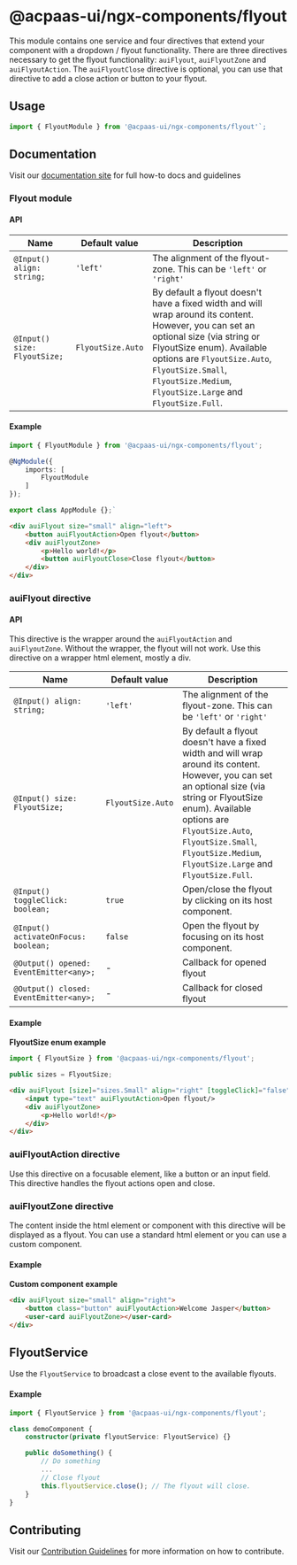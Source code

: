 # @acpaas-ui/ngx-components/flyout

This module contains one service and four directives that extend your component with a dropdown / flyout functionality.
There are three directives necessary to get the flyout functionality: `auiFlyout`, `auiFlyoutZone` and `auiFlyoutAction`. The `auiFlyoutClose` directive is optional, you can use that directive to add a close action or button to your flyout.

## Usage

```typescript
import { FlyoutModule } from '@acpaas-ui/ngx-components/flyout'`;
```

## Documentation

Visit our [documentation site](https://acpaas-ui.digipolis.be/) for full how-to docs and guidelines

### Flyout module

#### API

| Name         | Default value | Description |
| -----------  | ------ | -------------------------- |
| `@Input() align: string;` | `'left'` | The alignment of the flyout-zone. This can be `'left'` or `'right'` |
| `@Input() size: FlyoutSize;` | `FlyoutSize.Auto` | By default a flyout doesn't have a fixed width and will wrap around its content. However, you can set an optional size (via string or FlyoutSize enum). Available options are `FlyoutSize.Auto`, `FlyoutSize.Small`, `FlyoutSize.Medium`, `FlyoutSize.Large` and `FlyoutSize.Full`. |

#### Example

```typescript
import { FlyoutModule } from '@acpaas-ui/ngx-components/flyout';

@NgModule({
	imports: [
		FlyoutModule
	]
});

export class AppModule {};`
```

```html
<div auiFlyout size="small" align="left">
    <button auiFlyoutAction>Open flyout</button>
    <div auiFlyoutZone>
        <p>Hello world!</p>
        <button auiFlyoutClose>Close flyout</button>
    </div>
</div>
```

### auiFlyout directive

#### API

This directive is the wrapper around the `auiFlyoutAction` and `auiFlyoutZone`. Without the wrapper, the flyout will not work. Use this directive on a wrapper html element, mostly a div.

| Name         | Default value | Description |
| -----------  | ------ | -------------------------- |
| `@Input() align: string;` | `'left'` | The alignment of the flyout-zone. This can be `'left'` or `'right'` |
| `@Input() size: FlyoutSize;` | `FlyoutSize.Auto` | By default a flyout doesn't have a fixed width and will wrap around its content. However, you can set an optional size (via string or FlyoutSize enum). Available options are `FlyoutSize.Auto`, `FlyoutSize.Small`, `FlyoutSize.Medium`, `FlyoutSize.Large` and `FlyoutSize.Full`. |
| `@Input() toggleClick: boolean;` | `true` | Open/close the flyout by clicking on its host component. |
| `@Input() activateOnFocus: boolean;` | `false` | Open the flyout by focusing on its host component. |
| `@Output() opened: EventEmitter<any>;` | - | Callback for opened flyout |
| `@Output() closed: EventEmitter<any>;` | - | Callback for closed flyout |

#### Example

**FlyoutSize enum example**

```typescript
import { FlyoutSize } from '@acpaas-ui/ngx-components/flyout';

public sizes = FlyoutSize;
```

```html
<div auiFlyout [size]="sizes.Small" align="right" [toggleClick]="false" [activateOnFocus]="false">
    <input type="text" auiFlyoutAction>Open flyout/>
    <div auiFlyoutZone>
        <p>Hello world!</p>
    </div>
</div>
```

### auiFlyoutAction directive

Use this directive on a focusable element, like a button or an input field. This directive handles the flyout actions open and close.

### auiFlyoutZone directive

The content inside the html element or component with this directive will be displayed as a flyout. You can use a standard html element or you can use a custom component.

#### Example

**Custom component example**

```html
<div auiFlyout size="small" align="right">
    <button class="button" auiFlyoutAction>Welcome Jasper</button>
    <user-card auiFlyoutZone></user-card>
</div>
```

## FlyoutService
Use the `FlyoutService` to broadcast a close event to the available flyouts.

#### Example

```typescript
import { FlyoutService } from '@acpaas-ui/ngx-components/flyout';
```

```typescript
class demoComponent {
    constructor(private flyoutService: FlyoutService) {}

    public doSomething() {
        // Do something
        ...
        // Close flyout
        this.flyoutService.close(); // The flyout will close.
    }
}
```

## Contributing

Visit our [Contribution Guidelines](./contribute.md) for more information on how to contribute.
